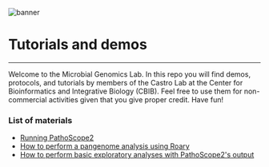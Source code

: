 ![banner](https://raw.githubusercontent.com/microgenomics/tutorials/master/img/microgenomics.png)

# Tutorials and demos
-------------------------

Welcome to the Microbial Genomics Lab. In this repo you will find demos, protocols, and tutorials by members of the Castro Lab at the Center for Bioinformatics and Integrative Biology (CBIB). Feel free to use them for non-commercial activities given that you give proper credit. Have fun!

### List of materials

* [Running PathoScope2](https://github.com/microgenomics/tutorials/blob/master/PathoScope_Tutorial.md)
* [How to perform a pangenome analysis using Roary](https://github.com/microgenomics/tutorials/blob/master/pangenome.md)
* [How to perform basic exploratory analyses with PathoScope2's output](https://github.com/ecastron/PS_demo/blob/master/demo02.md)

